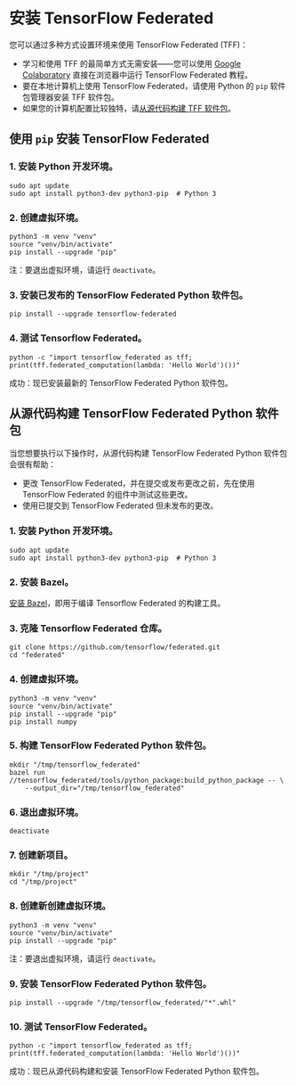 # 安装 TensorFlow Federated

您可以通过多种方式设置环境来使用 TensorFlow Federated (TFF)：

- 学习和使用 TFF 的最简单方式无需安装——您可以使用 [Google Colaboratory](https://colab.research.google.com/notebooks/welcome.ipynb) 直接在浏览器中运行 TensorFlow Federated 教程。
- 要在本地计算机上使用 TensorFlow Federated，请使用 Python 的 <code>pip</code> 软件包管理器安装 <a>TFF 软件包</a>。
- 如果您的计算机配置比较独特，请[从源代码构建 TFF 软件包](#build-the-tensorflow-federated-python-package-from-source)。

## 使用 `pip` 安装 TensorFlow Federated

### 1. 安装 Python 开发环境。

<pre class="prettyprint lang-bsh">
<code class="devsite-terminal">sudo apt update</code>
<code class="devsite-terminal">sudo apt install python3-dev python3-pip  # Python 3</code>
</pre>

### 2. 创建虚拟环境。

<pre class="prettyprint lang-bsh">
<code class="devsite-terminal">python3 -m venv "venv"</code>
<code class="devsite-terminal">source "venv/bin/activate"</code>
<code class="devsite-terminal tfo-terminal-venv">pip install --upgrade "pip"</code>
</pre>

注：要退出虚拟环境，请运行 `deactivate`。

### 3. 安装已发布的 TensorFlow Federated Python 软件包。

<pre class="prettyprint lang-bsh">
<code class="devsite-terminal tfo-terminal-venv">pip install --upgrade tensorflow-federated</code>
</pre>

### 4. 测试 Tensorflow Federated。

<pre class="prettyprint lang-bsh">
<code class="devsite-terminal tfo-terminal-venv">python -c "import tensorflow_federated as tff; print(tff.federated_computation(lambda: 'Hello World')())"</code>
</pre>

成功：现已安装最新的 TensorFlow Federated Python 软件包。

## 从源代码构建 TensorFlow Federated Python 软件包

当您想要执行以下操作时，从源代码构建 TensorFlow Federated Python 软件包会很有帮助：

- 更改 TensorFlow Federated，并在提交或发布更改之前，先在使用 TensorFlow Federated 的组件中测试这些更改。
- 使用已提交到 TensorFlow Federated 但未发布的更改。

### 1. 安装 Python 开发环境。

<pre class="prettyprint lang-bsh">
<code class="devsite-terminal">sudo apt update</code>
<code class="devsite-terminal">sudo apt install python3-dev python3-pip  # Python 3</code>
</pre>

### 2. 安装 Bazel。

[安装 Bazel](https://docs.bazel.build/versions/master/install.html)，即用于编译 Tensorflow Federated 的构建工具。

### 3. 克隆 Tensorflow Federated 仓库。

<pre class="prettyprint lang-bsh">
<code class="devsite-terminal">git clone https://github.com/tensorflow/federated.git</code>
<code class="devsite-terminal">cd "federated"</code>
</pre>

### 4. 创建虚拟环境。

<pre class="prettyprint lang-bsh">
<code class="devsite-terminal">python3 -m venv "venv"</code>
<code class="devsite-terminal">source "venv/bin/activate"</code>
<code class="devsite-terminal tfo-terminal-venv">pip install --upgrade "pip"</code>
<code class="devsite-terminal tfo-terminal-venv">pip install numpy</code>
</pre>

### 5. 构建 TensorFlow Federated Python 软件包。

<pre class="prettyprint lang-bsh">
<code class="devsite-terminal">mkdir "/tmp/tensorflow_federated"</code>
<code class="devsite-terminal">bazel run //tensorflow_federated/tools/python_package:build_python_package -- \
    --output_dir="/tmp/tensorflow_federated"</code>
</pre>

### 6. 退出虚拟环境。

<pre class="prettyprint lang-bsh">
<code class="devsite-terminal">deactivate</code>
</pre>

### 7. 创建新项目。

<pre class="prettyprint lang-bsh">
<code class="devsite-terminal">mkdir "/tmp/project"</code>
<code class="devsite-terminal">cd "/tmp/project"</code>
</pre>

### 8. 创建新创建虚拟环境。

<pre class="prettyprint lang-bsh">
<code class="devsite-terminal">python3 -m venv "venv"</code>
<code class="devsite-terminal">source "venv/bin/activate"</code>
<code class="devsite-terminal tfo-terminal-venv">pip install --upgrade "pip"</code>
</pre>

注：要退出虚拟环境，请运行 `deactivate`。

### 9. 安装 TensorFlow Federated Python 软件包。

<pre class="prettyprint lang-bsh">
<code class="devsite-terminal tfo-terminal-venv">pip install --upgrade "/tmp/tensorflow_federated/"*".whl"</code>
</pre>

### 10. 测试 TensorFlow Federated。

<pre class="prettyprint lang-bsh">
<code class="devsite-terminal tfo-terminal-venv">python -c "import tensorflow_federated as tff; print(tff.federated_computation(lambda: 'Hello World')())"</code>
</pre>

成功：现已从源代码构建和安装 TensorFlow Federated Python 软件包。
